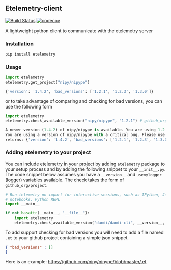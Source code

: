 ## Etelemetry-client

[![Build Status](https://travis-ci.org/sensein/etelemetry-client.svg?branch=master)](https://travis-ci.org/sensein/etelemetry-client)
[![codecov](https://codecov.io/gh/sensein/etelemetry-client/branch/master/graph/badge.svg)](https://codecov.io/gh/sensein/etelemetry-client)

A lightweight python client to communicate with the etelemetry server

### Installation

```
pip install etelemetry
```

### Usage

```python
import etelemetry
etelemetry.get_project("nipy/nipype")

{'version': '1.4.2', 'bad_versions': ['1.2.1', '1.2.3', '1.3.0']}
```

or to take advantage of comparing and checking for bad versions, you
can use the following form

```python
import etelemetry
etelemetry.check_available_version("nipy/nipype", "1.2.1") # github_org/project

A newer version (1.4.2) of nipy/nipype is available. You are using 1.2.1
You are using a version of nipy/nipype with a critical bug. Please use a different version.
returns: {'version': '1.4.2', 'bad_versions': ['1.2.1', '1.2.3', '1.3.0']}
```

### Adding etelemetry to your project

You can include etelemetry in your project by adding `etelemetry` package to your setup process 
and by adding the following snippet to your `__init__.py`. The code snippet below assumes you 
have a `__version__` and `usemylogger` (logger) variables available. The check takes the form 
of `github_org/project`.

```python
# Run telemetry on import for interactive sessions, such as IPython, Jupyter
# notebooks, Python REPL
import __main__

if not hasattr(__main__, "__file__"):
    import etelemetry
    etelemetry.check_available_version("dandi/dandi-cli", __version__, lgr=usemylogger)
```

To add support checking for bad versions you will need to add a file named
`.et` to your github project containing a simple json snippet. 

```json
{ "bad_versions" : []
}
```

Here is an example: https://github.com/nipy/nipype/blob/master/.et
